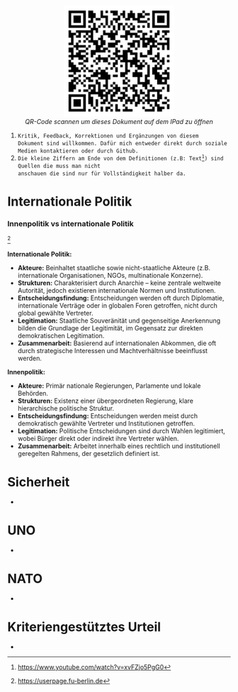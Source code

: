 <p align="center">
	<img src="Img/qr_gk_klas1.png" width="250"  title="qr code">
	<br>
	<em>QR-Code scannen um dieses Dokument auf dem IPad zu öffnen</em>
</p>

1. <code>Kritik, Feedback, Korrektionen und Ergänzungen von diesem Dokument sind willkommen. Dafür mich entweder direkt durch soziale Medien kontaktieren oder durch Github.</code>
2. <code>Die kleine Ziffern am Ende von dem Definitionen (z.B: Text[^999]) sind Quellen die muss man nicht anschauen die sind nur für Vollständigkeit halber da.</code>
[^999]: https://www.youtube.com/watch?v=xvFZjo5PgG0

# Internationale Politik
### Innenpolitik vs internationale Politik
[^1]
[^1]: https://userpage.fu-berlin.de

**Internationale Politik:**
- **Akteure:** Beinhaltet staatliche sowie nicht-staatliche Akteure (z.B. internationale Organisationen, NGOs, multinationale Konzerne).
- **Strukturen:** Charakterisiert durch Anarchie – keine zentrale weltweite Autorität, jedoch existieren internationale Normen und Institutionen.
- **Entscheidungsfindung:** Entscheidungen werden oft durch Diplomatie, internationale Verträge oder in globalen Foren getroffen, nicht durch global gewählte Vertreter.
- **Legitimation:** Staatliche Souveränität und gegenseitige Anerkennung bilden die Grundlage der Legitimität, im Gegensatz zur direkten demokratischen Legitimation.
- **Zusammenarbeit:** Basierend auf internationalen Abkommen, die oft durch strategische Interessen und Machtverhältnisse beeinflusst werden.

**Innenpolitik:**
- **Akteure:** Primär nationale Regierungen, Parlamente und lokale Behörden.
- **Strukturen:** Existenz einer übergeordneten Regierung, klare hierarchische politische Struktur.
- **Entscheidungsfindung:** Entscheidungen werden meist durch demokratisch gewählte Vertreter und Institutionen getroffen.
- **Legitimation:** Politische Entscheidungen sind durch Wahlen legitimiert, wobei Bürger direkt oder indirekt ihre Vertreter wählen.
- **Zusammenarbeit:** Arbeitet innerhalb eines rechtlich und institutionell geregelten Rahmens, der gesetzlich definiert ist.


# Sicherheit
-
# UNO
-
# NATO
-
# Kriteriengestütztes Urteil
-
